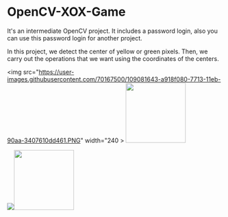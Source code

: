 # OpenCV-XOX-Game
It's an intermediate OpenCV project. It includes a password login, also you can use this password login for another project.

In this project, we detect the center of yellow or green pixels. Then,  we carry out the operations that we want using the coordinates of the centers.


<img src="https://user-images.githubusercontent.com/70167500/109081643-a918f080-7713-11eb-90aa-3407610dd461.PNG" width="240 > <img src="https://user-images.githubusercontent.com/70167500/109082364-e6ca4900-7714-11eb-8f97-d74f9eca384b.PNG"  height="140">

<img src="https://user-images.githubusercontent.com/70167500/109082399-f8135580-7714-11eb-8a02-f42e5edf2746.PNG"><img src="https://user-images.githubusercontent.com/70167500/109082415-03ff1780-7715-11eb-9e1a-4fb30418bdba.PNG" width="140">


